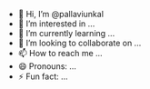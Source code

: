 - 👋 Hi, I’m @pallaviunkal
- 👀 I’m interested in ...
- 🌱 I’m currently learning ...
- 💞️ I’m looking to collaborate on ...
- 📫 How to reach me ...
- 😄 Pronouns: ...
- ⚡ Fun fact: ...

<!---
pallaviunkal/pallaviunkal is a ✨ special ✨ repository because its `README.md` (this file) appears on your GitHub profile.
You can click the Preview link to take a look at your changes.
--->
